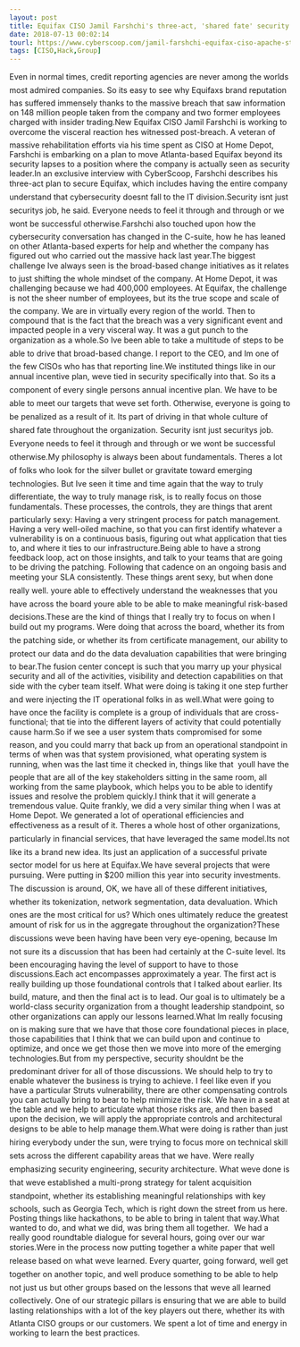 ```yaml
---
layout: post
title: Equifax CISO Jamil Farshchi's three-act, 'shared fate' security plan
date: 2018-07-13 00:02:14
tourl: https://www.cyberscoop.com/jamil-farshchi-equifax-ciso-apache-struts/?category_news=technology
tags: [CISO,Hack,Group]
---
```

Even in normal times, credit reporting agencies are never among the worlds most admired companies. So its easy to see why Equifaxs brand reputation has suffered immensely thanks to the massive breach that saw information on 148 million people taken from the company and two former employees charged with insider trading.New Equifax CISO Jamil Farshchi is working to overcome the visceral reaction hes witnessed post-breach. A veteran of massive rehabilitation efforts via his time spent as CISO at Home Depot, Farshchi is embarking on a plan to move Atlanta-based Equifax beyond its security lapses to a position where the company is actually seen as security leader.In an exclusive interview with CyberScoop, Farshchi describes his three-act plan to secure Equifax, which includes having the entire company understand that cybersecurity doesnt fall to the IT division.Security isnt just securitys job, he said. Everyone needs to feel it through and through or we wont be successful otherwise.Farshchi also touched upon how the cybersecurity conversation has changed in the C-suite, how he has leaned on other Atlanta-based experts for help and whether the company has figured out who carried out the massive hack last year.The biggest challenge Ive always seen is the broad-based change initiatives as it relates to just shifting the whole mindset of the company. At Home Depot, it was challenging because we had 400,000 employees. At Equifax, the challenge is not the sheer number of employees, but its the true scope and scale of the company. We are in virtually every region of the world. Then to compound that is the fact that the breach was a very significant event and impacted people in a very visceral way. It was a gut punch to the organization as a whole.So Ive been able to take a multitude of steps to be able to drive that broad-based change. I report to the CEO, and Im one of the few CISOs who has that reporting line.We instituted things like in our annual incentive plan, weve tied in security specifically into that. So its a component of every single persons annual incentive plan. We have to be able to meet our targets that weve set forth. Otherwise, everyone is going to be penalized as a result of it. Its part of driving in that whole culture of shared fate throughout the organization. Security isnt just securitys job. Everyone needs to feel it through and through or we wont be successful otherwise.My philosophy is always been about fundamentals. Theres a lot of folks who look for the silver bullet or gravitate toward emerging technologies. But Ive seen it time and time again that the way to truly differentiate, the way to truly manage risk, is to really focus on those fundamentals. These processes, the controls, they are things that arent particularly sexy: Having a very stringent process for patch management. Having a very well-oiled machine, so that you can first identify whatever a vulnerability is on a continuous basis, figuring out what application that ties to, and where it ties to our infrastructure.Being able to have a strong feedback loop, act on those insights, and talk to your teams that are going to be driving the patching. Following that cadence on an ongoing basis and meeting your SLA consistently. These things arent sexy, but when done really well. youre able to effectively understand the weaknesses that you have across the board youre able to be able to make meaningful risk-based decisions.These are the kind of things that I really try to focus on when I build out my programs. Were doing that across the board, whether its from the patching side, or whether its from certificate management, our ability to protect our data and do the data devaluation capabilities that were bringing to bear.The fusion center concept is such that you marry up your physical security and all of the activities, visibility and detection capabilities on that side with the cyber team itself. What were doing is taking it one step further and were injecting the IT operational folks in as well.What were going to have once the facility is complete is a group of individuals that are cross-functional; that tie into the different layers of activity that could potentially cause harm.So if we see a user system thats compromised for some reason, and you could marry that back up from an operational standpoint in terms of when was that system provisioned, what operating system is running, when was the last time it checked in, things like that  youll have the people that are all of the key stakeholders sitting in the same room, all working from the same playbook, which helps you to be able to identify issues and resolve the problem quickly.I think that it will generate a tremendous value. Quite frankly, we did a very similar thing when I was at Home Depot. We generated a lot of operational efficiencies and effectiveness as a result of it. Theres a whole host of other organizations, particularly in financial services, that have leveraged the same model.Its not like its a brand new idea. Its just an application of a successful private sector model for us here at Equifax.We have several projects that were pursuing. Were putting in $200 million this year into security investments. The discussion is around, OK, we have all of these different initiatives, whether its tokenization, network segmentation, data devaluation. Which ones are the most critical for us? Which ones ultimately reduce the greatest amount of risk for us in the aggregate throughout the organization?These discussions weve been having have been very eye-opening, because Im not sure its a discussion that has been had certainly at the C-suite level. Its been encouraging having the level of support to have to those discussions.Each act encompasses approximately a year. The first act is really building up those foundational controls that I talked about earlier. Its build, mature, and then the final act is to lead. Our goal is to ultimately be a world-class security organization from a thought leadership standpoint, so other organizations can apply our lessons learned.What Im really focusing on is making sure that we have that those core foundational pieces in place, those capabilities that I think that we can build upon and continue to optimize, and once we get those then we move into more of the emerging technologies.But from my perspective, security shouldnt be the predominant driver for all of those discussions. We should help to try to enable whatever the business is trying to achieve. I feel like even if you have a particular Struts vulnerability, there are other compensating controls you can actually bring to bear to help minimize the risk. We have in a seat at the table and we help to articulate what those risks are, and then based upon the decision, we will apply the appropriate controls and architectural designs to be able to help manage them.What were doing is rather than just hiring everybody under the sun, were trying to focus more on technical skill sets across the different capability areas that we have. Were really emphasizing security engineering, security architecture. What weve done is that weve established a multi-prong strategy for talent acquisition standpoint, whether its establishing meaningful relationships with key schools, such as Georgia Tech, which is right down the street from us here. Posting things like hackathons, to be able to bring in talent that way.What wanted to do, and what we did, was bring them all together.  We had a really good roundtable dialogue for several hours, going over our war stories.Were in the process now putting together a white paper that well release based on what weve learned. Every quarter, going forward, well get together on another topic, and well produce something to be able to help not just us but other groups based on the lessons that weve all learned collectively. One of our strategic pillars is ensuring that we are able to build lasting relationships with a lot of the key players out there, whether its with Atlanta CISO groups or our customers. We spent a lot of time and energy in working to learn the best practices.